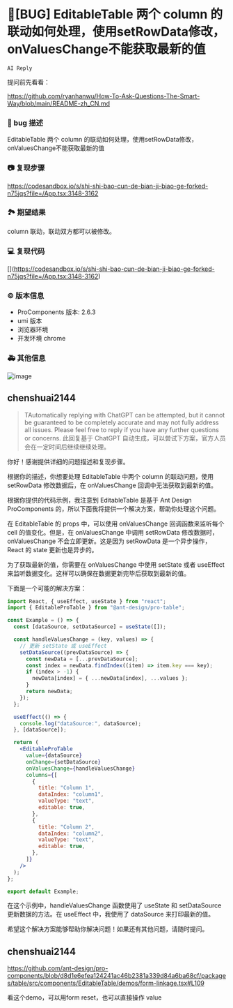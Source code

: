 # 🐛[BUG] EditableTable 两个 column 的联动如何处理，使用setRowData修改，onValuesChange不能获取最新的值

`AI Reply`

提问前先看看：

https://github.com/ryanhanwu/How-To-Ask-Questions-The-Smart-Way/blob/main/README-zh_CN.md

### 🐛 bug 描述

EditableTable 两个 column 的联动如何处理，使用setRowData修改，onValuesChange不能获取最新的值

### 📷 复现步骤

https://codesandbox.io/s/shi-shi-bao-cun-de-bian-ji-biao-ge-forked-n75jqs?file=/App.tsx:3148-3162

### 🏞 期望结果

column 联动，联动双方都可以被修改。

### 💻 复现代码

[[<!--
提供可复现的代码，仓库，或线上示例
-->](https://codesandbox.io/s/shi-shi-bao-cun-de-bian-ji-biao-ge-forked-n75jqs?file=/App.tsx:3148-3162)](https://codesandbox.io/s/shi-shi-bao-cun-de-bian-ji-biao-ge-forked-n75jqs?file=/App.tsx:3148-3162)

### © 版本信息

- ProComponents 版本: 2.6.3
- umi 版本
- 浏览器环境
- 开发环境 chrome

### 🚑 其他信息

![image](https://github.com/ant-design/pro-components/assets/21686182/78c51995-231e-48c6-b3e7-5ff04aa18928)

## chenshuai2144

> TAutomatically replying with ChatGPT can be attempted, but it cannot be guaranteed to be completely accurate and may not fully address all issues. Please feel free to reply if you have any further questions or concerns.
> 此回复基于 ChatGPT 自动生成，可以尝试下方案，官方人员会在一定时间后继续继续处理。

你好！感谢提供详细的问题描述和复现步骤。

根据你的描述，你想要处理 EditableTable 中两个 column 的联动问题，使用 setRowData 修改数据后，在 onValuesChange 回调中无法获取到最新的值。

根据你提供的代码示例，我注意到 EditableTable 是基于 Ant Design ProComponents 的，所以下面我将提供一个解决方案，帮助你处理这个问题。

在 EditableTable 的 props 中，可以使用 onValuesChange 回调函数来监听每个 cell 的值变化。但是，在 onValuesChange 中调用 setRowData 修改数据时，onValuesChange 不会立即更新。这是因为 setRowData 是一个异步操作，React 的 state 更新也是异步的。

为了获取最新的值，你需要在 onValuesChange 中使用 setState 或者 useEffect 来监听数据变化。这样可以确保在数据更新完毕后获取到最新的值。

下面是一个可能的解决方案：

```jsx
import React, { useEffect, useState } from "react";
import { EditableProTable } from "@ant-design/pro-table";

const Example = () => {
  const [dataSource, setDataSource] = useState([]);

  const handleValuesChange = (key, values) => {
    // 更新 setState 或 useEffect
    setDataSource((prevDataSource) => {
      const newData = [...prevDataSource];
      const index = newData.findIndex((item) => item.key === key);
      if (index > -1) {
        newData[index] = { ...newData[index], ...values };
      }
      return newData;
    });
  };

  useEffect(() => {
    console.log("dataSource:", dataSource);
  }, [dataSource]);

  return (
    <EditableProTable
      value={dataSource}
      onChange={setDataSource}
      onValuesChange={handleValuesChange}
      columns={[
        {
          title: "Column 1",
          dataIndex: "column1",
          valueType: "text",
          editable: true,
        },
        {
          title: "Column 2",
          dataIndex: "column2",
          valueType: "text",
          editable: true,
        },
      ]}
    />
  );
};

export default Example;
```

在这个示例中，handleValuesChange 函数使用了 useState 和 setDataSource 更新数据的方法。在 useEffect 中，我使用了 dataSource 来打印最新的值。

希望这个解决方案能够帮助你解决问题！如果还有其他问题，请随时提问。

## chenshuai2144

https://github.com/ant-design/pro-components/blob/d8d1e6efea124241ac46b2381a339d84a6ba68cf/packages/table/src/components/EditableTable/demos/form-linkage.tsx#L109

看这个demo，可以用form reset，也可以直接操作 value
